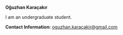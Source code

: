**Oğuzhan Karaçakır**

I am an undergraduate student.

**Contact Information:**
oguzhan.karacakir@gmail.com